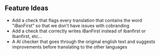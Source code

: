 ## Feature Ideas

- Add a check that flags every translation that contains the word "iBanFirst" so that we don't have issues with cobranding
- Add a check that correctly writes iBanFirst instead of ibanfirst or Ibanfirst, etc...
- A AI checker that goes through the original english text and suggests improvements before translating to the other languages
